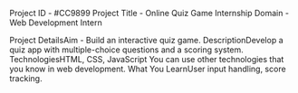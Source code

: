 Project ID - #CC9899
Project Title - Online Quiz Game
Internship Domain - Web Development Intern

Project DetailsAim -
Build an interactive quiz game.
DescriptionDevelop a quiz app with multiple-choice questions and a scoring system.
TechnologiesHTML, CSS, JavaScript
You can use other technologies that you know in web development.
What You LearnUser input handling, score tracking.
